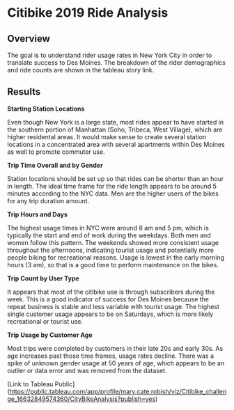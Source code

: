 # Citibike 2019 Ride Analysis 

## Overview 

The goal is to understand rider usage rates in New York City in order to translate success to Des Moines. The breakdown of the rider demographics and ride counts are shown in the tableau story link. 

## Results 

**Starting Station Locations** 

Even though New York is a large state, most rides appear to have started in the southern portion of Manhattan (Soho, Tribeca, West Village), which are higher residental areas. It would make sense to create several station locations in a concentrated area  with several apartments within Des Moines as well to promote commuter use. 

**Trip Time Overall and by Gender**

Station locations should be set up so that rides can be shorter than an hour in length. The ideal time frame for the ride length appears to be around 5 minutes according to the NYC data. Men are the higher users of the bikes for any trip duration amount. 

**Trip Hours and Days**

The highest usage times in NYC were around 8 am and 5 pm, which is typically the start and end of work during the weekdays. Both men and women follow this pattern. The weekends showed more consistent usage throughout the afternoons, indicating tourist usage and potentially more people biking for recreational reasons. Usage is lowest in the early morning hours (3 am), so that is a good time to perform maintenance on the bikes. 

**Trip Count by User Type** 

It appears that most of the citibike use is through subscribers during the week. This is a good indicator of success for Des Moines because the repeat business is stable and less variable with tourist usage. The highest single customer usage appears to be on Saturdays, which is more likely recreational or tourist use. 

**Trip Usage by Customer Age**

Most trips were completed by customers in their late 20s and early 30s. As age increases past those time frames, usage rates decline. There was a spike of unknown gender usage at 50 years of age, which appears to be an outlier or data error and was removed from the dataset. 

[Link to Tableau Public]  (https://public.tableau.com/app/profile/mary.cate.robish/viz/Citibike_challenge_16632849574360/CityBikeAnalysis?publish=yes)
